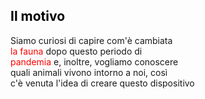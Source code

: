 <h2 style="color:black;"> Il motivo </h2>

Siamo curiosi di capire com'è cambiata <br>
<span style="color: red;">la fauna </span>dopo questo periodo di <br>
<span style="color: red;">pandemia </span> e, inoltre, vogliamo conoscere <br>
quali animali vivono intorno a noi, così <br>
c'è venuta l'idea di creare questo dispositivo
